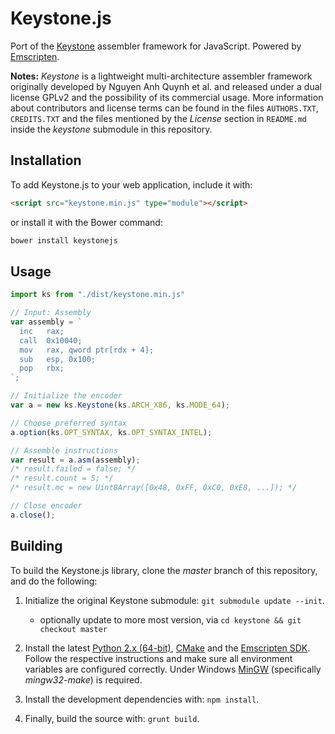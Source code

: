 Keystone.js
===========

Port of the [Keystone](https://github.com/keystone-engine/keystone) assembler framework for JavaScript. Powered by [Emscripten](https://github.com/kripken/emscripten).

**Notes:** _Keystone_ is a lightweight multi-architecture assembler framework originally developed by Nguyen Anh Quynh et al. and released under a dual license GPLv2 and the possibility of its commercial usage. More information about contributors and license terms can be found in the files `AUTHORS.TXT`, `CREDITS.TXT` and the files mentioned by the *License* section in `README.md` inside the *keystone* submodule in this repository.

## Installation
To add Keystone.js to your web application, include it with:
```html
<script src="keystone.min.js" type="module"></script>
```
or install it with the Bower command:
```bash
bower install keystonejs
```

## Usage                                                      
```javascript
import ks from "./dist/keystone.min.js"

// Input: Assembly
var assembly = `
  inc   rax;
  call  0x10040;
  mov   rax, qword ptr[rdx + 4];
  sub   esp, 0x100;
  pop   rbx;
`;

// Initialize the encoder
var a = new ks.Keystone(ks.ARCH_X86, ks.MODE_64);

// Choose preferred syntax
a.option(ks.OPT_SYNTAX, ks.OPT_SYNTAX_INTEL);

// Assemble instructions
var result = a.asm(assembly);
/* result.failed = false; */
/* result.count = 5; */
/* result.mc = new Uint8Array([0x48, 0xFF, 0xC0, 0xE8, ...]); */

// Close encoder
a.close();
```

## Building
To build the Keystone.js library, clone the *master* branch of this repository, and do the following:

1. Initialize the original Keystone submodule: `git submodule update --init`.

    - optionally update to more most version, via `cd keystone && git checkout master`

2. Install the latest [Python 2.x (64-bit)](https://www.python.org/downloads/), [CMake](http://www.cmake.org/download/) and the [Emscripten SDK](http://kripken.github.io/emscripten-site/docs/getting_started/downloads.html). Follow the respective instructions and make sure all environment variables are configured correctly. Under Windows [MinGW](http://www.mingw.org/) (specifically *mingw32-make*) is required.

3. Install the development dependencies with: `npm install`.

4. Finally, build the source with: `grunt build`.
